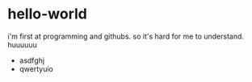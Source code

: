 # hello-world


i'm first at programming and githubs.
so it's hard for me to understand.
huuuuuu

* asdfghj
* qwertyuio
